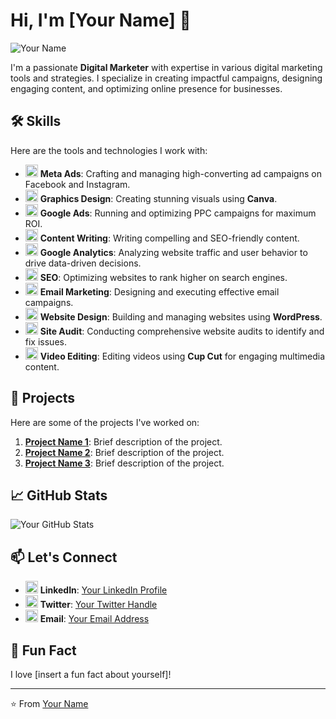 # Hi, I'm [Your Name] 👋

![Your Name](https://via.placeholder.com/150) <!-- Replace with your image URL -->

I'm a passionate **Digital Marketer** with expertise in various digital marketing tools and strategies. I specialize in creating impactful campaigns, designing engaging content, and optimizing online presence for businesses.

## 🛠️ Skills

Here are the tools and technologies I work with:

- <img src="https://img.icons8.com/color/48/000000/facebook-ads.png" width="20" height="20" alt="Meta Ads"/> **Meta Ads**: Crafting and managing high-converting ad campaigns on Facebook and Instagram.
- <img src="https://img.icons8.com/color/48/000000/canva.png" width="20" height="20" alt="Canva"/> **Graphics Design**: Creating stunning visuals using **Canva**.
- <img src="https://img.icons8.com/color/48/000000/google-ads.png" width="20" height="20" alt="Google Ads"/> **Google Ads**: Running and optimizing PPC campaigns for maximum ROI.
- <img src="https://img.icons8.com/color/48/000000/writing.png" width="20" height="20" alt="Content Writing"/> **Content Writing**: Writing compelling and SEO-friendly content.
- <img src="https://img.icons8.com/color/48/000000/google-analytics.png" width="20" height="20" alt="Google Analytics"/> **Google Analytics**: Analyzing website traffic and user behavior to drive data-driven decisions.
- <img src="https://img.icons8.com/color/48/000000/search-engine-optimization.png" width="20" height="20" alt="SEO"/> **SEO**: Optimizing websites to rank higher on search engines.
- <img src="https://img.icons8.com/color/48/000000/email-marketing.png" width="20" height="20" alt="Email Marketing"/> **Email Marketing**: Designing and executing effective email campaigns.
- <img src="https://img.icons8.com/color/48/000000/wordpress.png" width="20" height="20" alt="WordPress"/> **Website Design**: Building and managing websites using **WordPress**.
- <img src="https://img.icons8.com/color/48/000000/audit.png" width="20" height="20" alt="Site Audit"/> **Site Audit**: Conducting comprehensive website audits to identify and fix issues.
- <img src="https://img.icons8.com/color/48/000000/video-editing.png" width="20" height="20" alt="Video Editing"/> **Video Editing**: Editing videos using **Cup Cut** for engaging multimedia content.

## 🚀 Projects

Here are some of the projects I've worked on:

1. **[Project Name 1](#)**: Brief description of the project.
2. **[Project Name 2](#)**: Brief description of the project.
3. **[Project Name 3](#)**: Brief description of the project.

## 📈 GitHub Stats

![Your GitHub Stats](https://github-readme-stats.vercel.app/api?username=yourusername&show_icons=true&theme=radical)

## 📫 Let's Connect

- <img src="https://img.icons8.com/color/48/000000/linkedin.png" width="20" height="20" alt="LinkedIn"/> **LinkedIn**: [Your LinkedIn Profile](#)
- <img src="https://img.icons8.com/color/48/000000/twitter.png" width="20" height="20" alt="Twitter"/> **Twitter**: [Your Twitter Handle](#)
- <img src="https://img.icons8.com/color/48/000000/gmail.png" width="20" height="20" alt="Email"/> **Email**: [Your Email Address](#)

## 🌟 Fun Fact

I love [insert a fun fact about yourself]!

---

⭐️ From [Your Name](https://github.com/yourusername)
